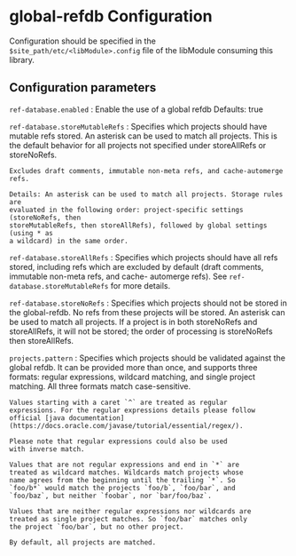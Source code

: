 
global-refdb Configuration
=========================

Configuration should be specified in the `$site_path/etc/<libModule>.config` file of
the libModule consuming this library.

## Configuration parameters

```ref-database.enabled```
:   Enable the use of a global refdb
    Defaults: true

```ref-database.storeMutableRefs```
:   Specifies which projects should have mutable refs stored. An asterisk can be
    used to match all projects. This is the default behavior for all projects not
    specified under storeAllRefs or storeNoRefs.

    Excludes draft comments, immutable non-meta refs, and cache-automerge refs.

    Details: An asterisk can be used to match all projects. Storage rules are
    evaluated in the following order: project-specific settings (storeNoRefs, then
    storeMutableRefs, then storeAllRefs), followed by global settings (using * as
    a wildcard) in the same order.

```ref-database.storeAllRefs```
:   Specifies which projects should have all refs stored, including refs which
    are excluded by default (draft comments, immutable non-meta refs, and cache-
    automerge refs). See ```ref-database.storeMutableRefs``` for more details.

```ref-database.storeNoRefs```
:   Specifies which projects should not be stored in the global-refdb. No refs
    from these projects will be stored. An asterisk can be used to match all
    projects. If a project is in both storeNoRefs and storeAllRefs, it will not
    be stored; the order of processing is storeNoRefs then storeAllRefs.

```projects.pattern```
:   Specifies which projects should be validated against the global refdb.
    It can be provided more than once, and supports three formats: regular
    expressions, wildcard matching, and single project matching. All three
    formats match case-sensitive.

    Values starting with a caret `^` are treated as regular
    expressions. For the regular expressions details please follow
    official [java documentation](https://docs.oracle.com/javase/tutorial/essential/regex/).

    Please note that regular expressions could also be used
    with inverse match.

    Values that are not regular expressions and end in `*` are
    treated as wildcard matches. Wildcards match projects whose
    name agrees from the beginning until the trailing `*`. So
    `foo/b*` would match the projects `foo/b`, `foo/bar`, and
    `foo/baz`, but neither `foobar`, nor `bar/foo/baz`.

    Values that are neither regular expressions nor wildcards are
    treated as single project matches. So `foo/bar` matches only
    the project `foo/bar`, but no other project.

    By default, all projects are matched.